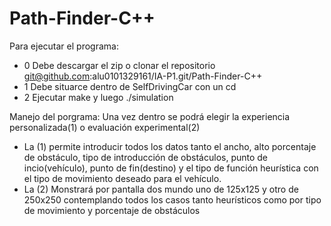 # Path-Finder-C++

Para ejecutar el programa:
- 0 Debe descargar el zip o clonar el repositorio git@github.com:alu0101329161/IA-P1.git/Path-Finder-C++
- 1 Debe situarce dentro de SelfDrivingCar con un cd
- 2 Ejecutar make y luego ./simulation

Manejo del porgrama:
Una vez dentro se podrá elegir la experiencia personalizada(1) o evaluación experimental(2)
- La (1) permite introducir todos los datos tanto el ancho, alto porcentaje de obstáculo, tipo de introducción de obstáculos, punto de incio(vehículo), punto de fin(destino) y el tipo de función heurística con el tipo de movimiento deseado para el vehículo.
- La (2) Monstrará por pantalla dos mundo uno de 125x125 y otro de 250x250 contemplando todos los casos tanto heurísticos como por tipo de movimiento y porcentaje de obstáculos
